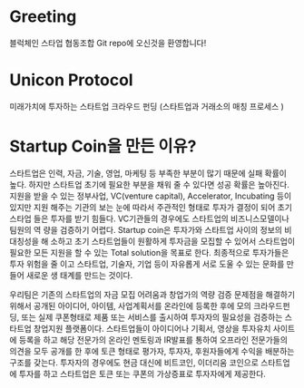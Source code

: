 # Greeting
 블럭체인 스타업 협동조합 Git repo에 오신것을 환영합니다!
 
# Unicon Protocol 
미래가치에 투자하는 스타트업 크라우드 펀딩 
(스타트업과 거래소의 매칭 프로세스  ) 


# Startup Coin을 만든 이유? 
스타트업은 인력, 자금, 기술, 영업, 마케팅 등 부족한 부분이 많기 때문에 실패 확률이 
높다. 하지만 스타트업 초기에 필요한 부분을 채워 줄 수 있다면 성공 확률은 높아진다. 
지원을 받을 수 있는 정부사업, VC(venture capital), Accelerator, Incubating 등이 있지만 
지원 해주는 기관의 보는 눈에 따라서 주관적인 형태로 투자가 결정이 되어 초기 스타업
들은 투자를 받기 힘들다. VC기관들의 경우에도 스타트업의 비즈니스모델이나 팀원의 역
량을 검증하기 어렵다.  Startup coin은 투자가와 스타트업 사이의 정보의 비대칭성을 해
소하고 초기 스타트업들이 원활하게 투자금을 모집할 수 있어서 스타트업이 필요한 모든 
지원을 할 수 있는 Total solution을 목표로 한다. 최종적으로 투자가들은 투자 위험을 줄
이고 스타트업, 기술자, 기업 등이 자유롭게 서로 도울 수 있는 문화를 만들어 새로운 생
태계를 만드는 것이다.  
 
우리팀은 기존의 스타트업의 자금 모집 어려움과 창업가의 역량 검증 문제점을 해결하기 
위해서 공개된 아이디어, 아이템, 사업계획서를  온라인에 등록한 후에 모의 크라우드펀
딩, 또는 실제 쿠폰형태로 제품 또는 서비스를 출시하여 투자자의 필요성을 검증하는 스
타트업 창업지원 플랫폼이다.  스타트업들이 아이디어나 기획서, 영상을 투자유치 사이트
에 등록을 하고 해당 전문가의 온라인 멘토링과 IR발표를 통하여 오프라인 전문가들의 
의견을 모두 공개를 한 후에 토큰 형태로 평가자, 투자자, 후원자들에게 수익을 배분하는 
구조를 갖는다. 투자자의 경우에도 현금 대신에 비트코인, 이더리움 코인으로 스타트업에 
투자를 하고 스타트업은 토큰 또는 쿠폰의 가상증표로 투자자에게 제공한다.  
